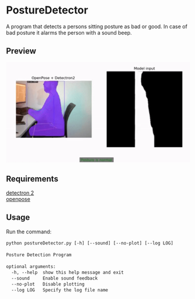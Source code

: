 # PostureDetector

A program that detects a persons sitting posture as bad or good. In case of bad posture it alarms the person with a sound beep.

## Preview
![](https://github.com/Ilc97/PostureDetector/blob/master/detector_example.gif)

## Requirements
[detectron 2](https://github.com/facebookresearch/detectron2) <br>
[openpose](https://github.com/CMU-Perceptual-Computing-Lab/openpose)

## Usage

Run the command:

```
python postureDetector.py [-h] [--sound] [--no-plot] [--log LOG]

Posture Detection Program

optional arguments:
  -h, --help  show this help message and exit
  --sound     Enable sound feedback
  --no-plot   Disable plotting
  --log LOG   Specify the log file name            


